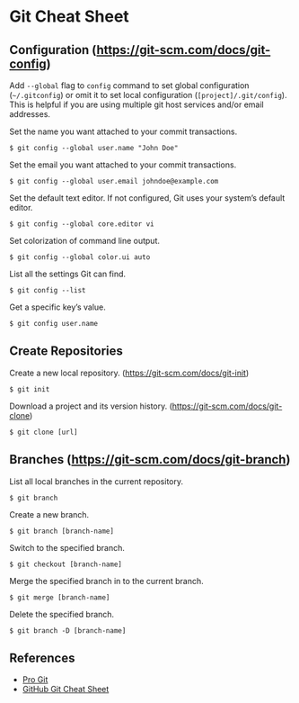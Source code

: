 # Git Cheat Sheet

## Configuration (https://git-scm.com/docs/git-config)

Add ```--global``` flag to ```config``` command to set global configuration (```~/.gitconfig```) or omit it to set local configuration (```[project]/.git/config```). This is helpful if you are using multiple git host services and/or email addresses.

Set the name you want attached to your commit transactions.
```
$ git config --global user.name "John Doe"
```

Set the email you want attached to your commit transactions.
```
$ git config --global user.email johndoe@example.com
```

Set the default text editor. If not configured, Git uses your system’s default editor.
```
$ git config --global core.editor vi
```

Set colorization of command line output.
```
$ git config --global color.ui auto
```

List all the settings Git can find.
```
$ git config --list
```

Get a specific key’s value.
```
$ git config user.name
```

## Create Repositories

Create a new local repository. (https://git-scm.com/docs/git-init)
```
$ git init
```

Download a project and its version history. (https://git-scm.com/docs/git-clone)
```
$ git clone [url]
```

## Branches (https://git-scm.com/docs/git-branch)

List all local branches in the current repository.
```
$ git branch
```

Create a new branch.
```
$ git branch [branch-name]
```

Switch to the specified branch.
```
$ git checkout [branch-name]
```

Merge the specified branch in to the current branch.
```
$ git merge [branch-name]
```

Delete the specified branch.
```
$ git branch -D [branch-name]
```

## References

* [Pro Git](https://git-scm.com/book/en/v2)
* [GitHub Git Cheat Sheet](https://github.github.com/training-kit/downloads/github-git-cheat-sheet/)
